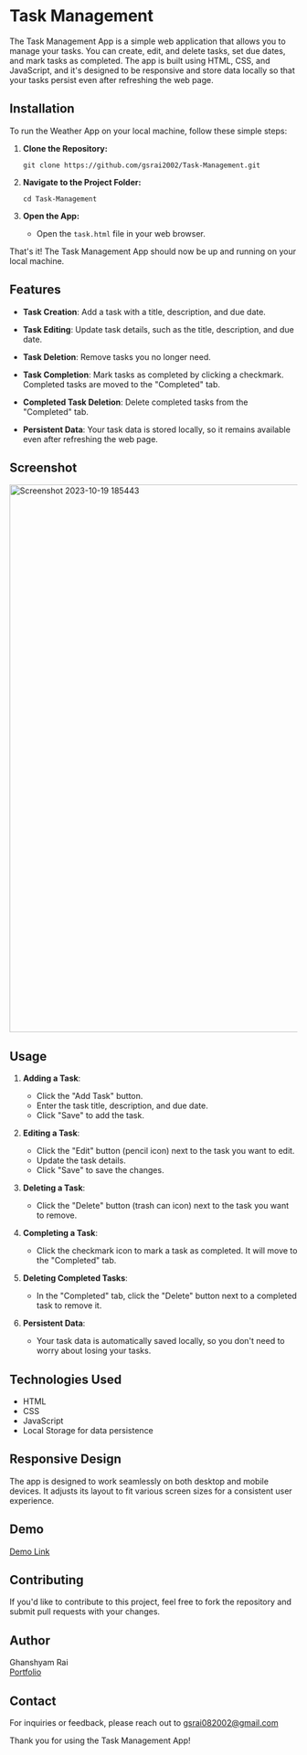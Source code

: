 # Task Management

The Task Management App is a simple web application that allows you to manage your tasks. You can create, edit, and delete tasks, set due dates, and mark tasks as completed. The app is built using HTML, CSS, and JavaScript, and it's designed to be responsive and store data locally so that your tasks persist even after refreshing the web page.

## Installation

To run the Weather App on your local machine, follow these simple steps:

1. **Clone the Repository:**

   ```
   git clone https://github.com/gsrai2002/Task-Management.git
   ```

2. **Navigate to the Project Folder:**

   ```
   cd Task-Management
   ```

3. **Open the App:**

   - Open the `task.html` file in your web browser.

That's it! The Task Management App should now be up and running on your local machine.

## Features

- **Task Creation**: Add a task with a title, description, and due date.

- **Task Editing**: Update task details, such as the title, description, and due date.

- **Task Deletion**: Remove tasks you no longer need.

- **Task Completion**: Mark tasks as completed by clicking a checkmark. Completed tasks are moved to the "Completed" tab.

- **Completed Task Deletion**: Delete completed tasks from the "Completed" tab.

- **Persistent Data**: Your task data is stored locally, so it remains available even after refreshing the web page.

## Screenshot
<img width="959" alt="Screenshot 2023-10-19 185443" src="https://github.com/gsrai2002/Task-Management/assets/96683268/3aa075ef-077b-409c-a071-840816cda1f2">

## Usage

1. **Adding a Task**:
   - Click the "Add Task" button.
   - Enter the task title, description, and due date.
   - Click "Save" to add the task.

2. **Editing a Task**:
   - Click the "Edit" button (pencil icon) next to the task you want to edit.
   - Update the task details.
   - Click "Save" to save the changes.

3. **Deleting a Task**:
   - Click the "Delete" button (trash can icon) next to the task you want to remove.

4. **Completing a Task**:
   - Click the checkmark icon to mark a task as completed. It will move to the "Completed" tab.

5. **Deleting Completed Tasks**:
   - In the "Completed" tab, click the "Delete" button next to a completed task to remove it.

6. **Persistent Data**:
   - Your task data is automatically saved locally, so you don't need to worry about losing your tasks.

## Technologies Used

- HTML
- CSS
- JavaScript
- Local Storage for data persistence

## Responsive Design

The app is designed to work seamlessly on both desktop and mobile devices. It adjusts its layout to fit various screen sizes for a consistent user experience.

## Demo

[Demo Link](https://gsrai2002.github.io/Task-Management/task.html)

## Contributing

If you'd like to contribute to this project, feel free to fork the repository and submit pull requests with your changes.

## Author
Ghanshyam Rai
<br>[Portfolio](https://gsrai2002.github.io/Portfolio/portfolio.html)

## Contact
For inquiries or feedback, please reach out to gsrai082002@gmail.com

Thank you for using the Task Management App!
